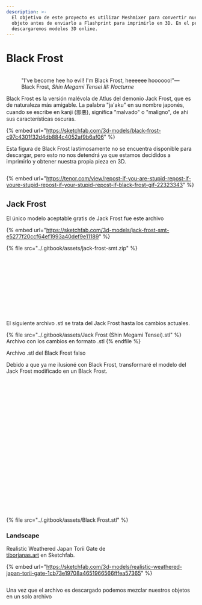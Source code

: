 ```yaml
---
description: >-
  El objetivo de este proyecto es utilizar Meshmixer para convertir nuestro
  objeto antes de enviarlo a Flashprint para imprimirlo en 3D. En el proceso
  descargaremos modelos 3D online.
---
```


# Black Frost

<figure><img src="../.gitbook/assets/image (1).png" alt=""><figcaption><p>"I've become hee ho evil! I'm Black Frost, heeeeee hoooooo!"—Black Frost, <em>Shin Megami Tensei III: Nocturne</em></p></figcaption></figure>

Black Frost es la versión malévola de Atlus del demonio Jack Frost, que es de naturaleza más amigable. La palabra "ja'aku" en su nombre japonés, cuando se escribe en kanji (邪悪), significa "malvado" o "maligno", de ahí sus características oscuras.

{% embed url="https://sketchfab.com/3d-models/black-frost-c97c4301f32d4db884c4052af9b6af06" %}

Esta figura de Black Frost lastimosamente no se encuentra disponible para descargar, pero esto no nos detendrá ya que estamos decididos a imprimirlo y obtener nuestra propia pieza en 3D.

<figure><img src="https://tenor.com/view/repost-if-you-are-stupid-repost-if-youre-stupid-repost-if-your-stupid-repost-if-black-frost-gif-22323343" alt=""><figcaption></figcaption></figure>

{% embed url="https://tenor.com/view/repost-if-you-are-stupid-repost-if-youre-stupid-repost-if-your-stupid-repost-if-black-frost-gif-22323343" %}

## Jack Frost

El único modelo aceptable gratis de Jack Frost fue este archivo

{% embed url="https://sketchfab.com/3d-models/jack-frost-smt-e5277f20ccf64ef1993a40def9e11189" %}



{% file src="../.gitbook/assets/jack-frost-smt.zip" %}



<figure><img src="../.gitbook/assets/image (2).png" alt=""><figcaption></figcaption></figure>

<figure><img src="../.gitbook/assets/image (3).png" alt=""><figcaption></figcaption></figure>

<figure><img src="../.gitbook/assets/image (4).png" alt=""><figcaption></figcaption></figure>

<figure><img src="../.gitbook/assets/image (5).png" alt=""><figcaption></figcaption></figure>

<div>

<figure><img src="../.gitbook/assets/image (6).png" alt=""><figcaption></figcaption></figure>

 

<figure><img src="../.gitbook/assets/imagen_2023-11-03_153020852.png" alt=""><figcaption></figcaption></figure>

</div>

<div align="right">

<figure><img src="../.gitbook/assets/image (7).png" alt=""><figcaption></figcaption></figure>

 

<figure><img src="../.gitbook/assets/imagen_2023-11-03_152904045.png" alt=""><figcaption></figcaption></figure>

</div>

<figure><img src="../.gitbook/assets/image (8).png" alt=""><figcaption></figcaption></figure>

<div>

<figure><img src="../.gitbook/assets/image (9).png" alt=""><figcaption></figcaption></figure>

 

<figure><img src="../.gitbook/assets/imagen_2023-11-03_153241906.png" alt=""><figcaption></figcaption></figure>

</div>

<figure><img src="../.gitbook/assets/image (10).png" alt=""><figcaption></figcaption></figure>

El siguiente archivo .stl se trata del Jack Frost hasta los cambios actuales.

{% file src="../.gitbook/assets/Jack Frost (Shin Megami Tensei).stl" %}
Archivo con los cambios en formato .stl
{% endfile %}

Archivo .stl del Black Frost falso

Debido a que ya me ilusioné con Black Frost, transformaré el modelo del Jack Frost modificado en un Black Frost.

<div>

<figure><img src="../.gitbook/assets/Captura de pantalla 2023-11-03 184210.png" alt=""><figcaption></figcaption></figure>

 

<figure><img src="../.gitbook/assets/Captura de pantalla 2023-11-03 171611.png" alt=""><figcaption></figcaption></figure>

 

<figure><img src="../.gitbook/assets/Captura de pantalla 2023-11-03 171752.png" alt=""><figcaption></figcaption></figure>

 

<figure><img src="../.gitbook/assets/Captura de pantalla 2023-11-03 171913.png" alt=""><figcaption></figcaption></figure>

 

<figure><img src="../.gitbook/assets/Captura de pantalla 2023-11-03 172030.png" alt=""><figcaption></figcaption></figure>

 

<figure><img src="../.gitbook/assets/Captura de pantalla 2023-11-03 172116.png" alt=""><figcaption></figcaption></figure>

 

<figure><img src="../.gitbook/assets/Captura de pantalla 2023-11-03 172153.png" alt=""><figcaption></figcaption></figure>

 

<figure><img src="../.gitbook/assets/Captura de pantalla 2023-11-03 173401.png" alt=""><figcaption></figcaption></figure>

 

<figure><img src="../.gitbook/assets/Captura de pantalla 2023-11-03 173418.png" alt=""><figcaption></figcaption></figure>

 

<figure><img src="../.gitbook/assets/Captura de pantalla 2023-11-03 173507.png" alt=""><figcaption></figcaption></figure>

 

<figure><img src="../.gitbook/assets/Captura de pantalla 2023-11-03 173523.png" alt=""><figcaption></figcaption></figure>

 

<figure><img src="../.gitbook/assets/Captura de pantalla 2023-11-03 173604.png" alt=""><figcaption></figcaption></figure>

 

<figure><img src="../.gitbook/assets/Captura de pantalla 2023-11-03 173729.png" alt=""><figcaption></figcaption></figure>

 

<figure><img src="../.gitbook/assets/Captura de pantalla 2023-11-03 173741.png" alt=""><figcaption></figcaption></figure>

 

<figure><img src="../.gitbook/assets/Captura de pantalla 2023-11-03 181110.png" alt=""><figcaption></figcaption></figure>

 

<figure><img src="../.gitbook/assets/Captura de pantalla 2023-11-03 181127.png" alt=""><figcaption></figcaption></figure>

 

<figure><img src="../.gitbook/assets/Captura de pantalla 2023-11-03 182046.png" alt=""><figcaption></figcaption></figure>

 

<figure><img src="../.gitbook/assets/Captura de pantalla 2023-11-03 182102.png" alt=""><figcaption></figcaption></figure>

 

<figure><img src="../.gitbook/assets/Captura de pantalla 2023-11-03 182247.png" alt=""><figcaption></figcaption></figure>

 

<figure><img src="../.gitbook/assets/Captura de pantalla 2023-11-03 182404.png" alt=""><figcaption></figcaption></figure>

 

<figure><img src="../.gitbook/assets/Captura de pantalla 2023-11-03 182713.png" alt=""><figcaption></figcaption></figure>

 

<figure><img src="../.gitbook/assets/Captura de pantalla 2023-11-03 182727.png" alt=""><figcaption></figcaption></figure>

 

<figure><img src="../.gitbook/assets/Captura de pantalla 2023-11-03 182747.png" alt=""><figcaption></figcaption></figure>

 

<figure><img src="../.gitbook/assets/Captura de pantalla 2023-11-03 183429.png" alt=""><figcaption></figcaption></figure>

 

<figure><img src="../.gitbook/assets/Captura de pantalla 2023-11-03 184055.png" alt=""><figcaption></figcaption></figure>

</div>

<figure><img src="../.gitbook/assets/imagen_2023-11-03_183842408.png" alt=""><figcaption></figcaption></figure>

{% file src="../.gitbook/assets/Black Frost.stl" %}

### Landscape

Realistic Weathered Japan Torii Gate de [\
](https://sketchfab.com/tiborjanas.art)[tiborjanas.art](https://sketchfab.com/tiborjanas.art) en Sketchfab.

{% embed url="https://sketchfab.com/3d-models/realistic-weathered-japan-torii-gate-1cb73e19708a4651966566fffea57365" %}

<figure><img src="../.gitbook/assets/imagen_2023-11-03_192437259.png" alt=""><figcaption></figcaption></figure>

Una vez que el archivo es descargado podemos mezclar nuestros objetos en un solo archivo

<figure><img src="../.gitbook/assets/imagen_2023-11-03_195555558.png" alt=""><figcaption></figcaption></figure>



